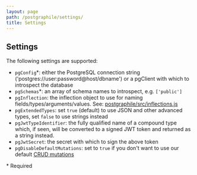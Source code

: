```yaml
---
layout: page
path: /postgraphile/settings/
title: Settings
---
```


## Settings

The following settings are supported:

- `pgConfig`\*: either the PostgreSQL connection string ('postgres://user:password@host/dbname') or a pgClient with which to introspect the database
- `pgSchemas`\*: an array of schema names to introspect, e.g. `['public']`
- `pgInflection`: the inflection object to use for naming fields/types/arguments/values. See: [postgraphile/src/inflections.js](https://github.com/graphile/graphile-build/blob/master/packages/postgraphile/src/inflections.js)
- `pgExtendedTypes`: set `true` (default) to use JSON and other advanced types, set `false` to use strings instead
- `pgJwtTypeIdentifier`: the fully qualified name of a compound type which, if seen, will be converted to a signed JWT token and returned as a string instead.
- `pgJwtSecret`: the secret with which to sign the above token
- `pgDisableDefaultMutations`: set to `true` if you don't want to use our default [CRUD mutations](/postgraphile/crud-mutations/)

\* Required
